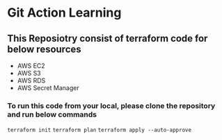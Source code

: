 # Git Action Learning

## This Reposiotry consist of terraform code for below resources

- AWS EC2
- AWS S3
- AWS RDS
- AWS Secret Manager

### To run this code from your local, please clone the repository and run below commands

`
terraform init
`
`
terraform plan
`
`
terraform apply --auto-approve
`